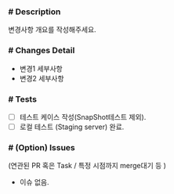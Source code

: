 ### # Description
변경사항 개요를 작성해주세요.

### # Changes Detail
- 변경1 세부사항
- 변경2 세부사항

### # Tests
- [ ] 테스트 케이스 작성(SnapShot테스트 제외).
- [ ] 로컬 테스트 (Staging server) 완료.

### # (Option) Issues
(연관된 PR 혹은 Task / 특정 시점까지 merge대기 등 )
- 이슈 없음.
